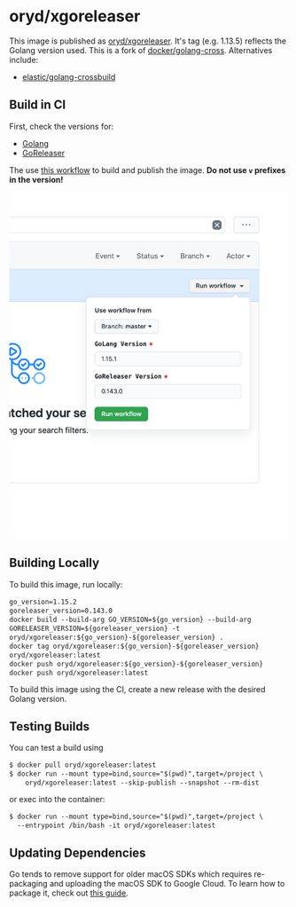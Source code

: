 # oryd/xgoreleaser

This image is published as [oryd/xgoreleaser](https://hub.docker.com/repository/docker/oryd/xgoreleaser). It's tag (e.g. 1.13.5) reflects the Golang version used.
This is a fork of [docker/golang-cross](https://github.com/docker/golang-cross). Alternatives include:
 
* [elastic/golang-crossbuild](https://github.com/elastic/golang-crossbuild)

## Build in CI

First, check the versions for:

* [Golang](https://golang.org/dl/)
* [GoReleaser](https://github.com/goreleaser/goreleaser/releases)

The use [this workflow](https://github.com/ory/xgoreleaser/actions?query=workflow%3ADocker) to
build and publish the image. **Do not use `v` prefixes in the version!**

![Workflow parameters](.github/workflow.png)

## Building Locally

To build this image, run locally:

```shell script
go_version=1.15.2
goreleaser_version=0.143.0
docker build --build-arg GO_VERSION=${go_version} --build-arg GORELEASER_VERSION=${goreleaser_version} -t oryd/xgoreleaser:${go_version}-${goreleaser_version} .
docker tag oryd/xgoreleaser:${go_version}-${goreleaser_version} oryd/xgoreleaser:latest
docker push oryd/xgoreleaser:${go_version}-${goreleaser_version}
docker push oryd/xgoreleaser:latest
```

To build this image using the CI, create a new release with the desired Golang version.

## Testing Builds

You can test a build using

```shell script
$ docker pull oryd/xgoreleaser:latest
$ docker run --mount type=bind,source="$(pwd)",target=/project \
    oryd/xgoreleaser:latest --skip-publish --snapshot --rm-dist
```

or exec into the container:

```shell script
$ docker run --mount type=bind,source="$(pwd)",target=/project \
  --entrypoint /bin/bash -it oryd/xgoreleaser:latest
```

## Updating Dependencies

Go tends to remove support for older macOS SDKs which requires re-packaging and uploading the macOS SDK
to Google Cloud. To learn how to package it, check out [this guide](https://github.com/tpoechtrager/osxcross#packaging-the-sdk).